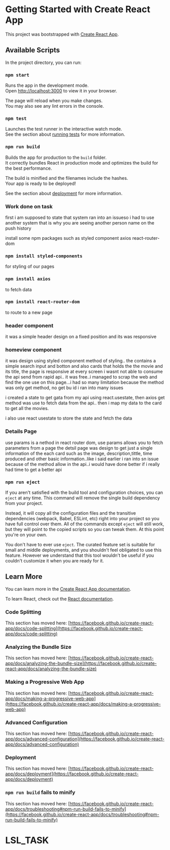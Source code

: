 # Getting Started with Create React App

This project was bootstrapped with [Create React App](https://github.com/facebook/create-react-app).

## Available Scripts

In the project directory, you can run:

### `npm start`

Runs the app in the development mode.\
Open [http://localhost:3000](http://localhost:3000) to view it in your browser.

The page will reload when you make changes.\
You may also see any lint errors in the console.

### `npm test`

Launches the test runner in the interactive watch mode.\
See the section about [running tests](https://facebook.github.io/create-react-app/docs/running-tests) for more information.

### `npm run build`

Builds the app for production to the `build` folder.\
It correctly bundles React in production mode and optimizes the build for the best performance.

The build is minified and the filenames include the hashes.\
Your app is ready to be deployed!

See the section about [deployment](https://facebook.github.io/create-react-app/docs/deployment) for more information.



### Work done on task
first i am supposed to state that system ran into an issueso i had to use another system that is why you are seeing another person name on  the push history

install some npm packages such as styled component axios react-router-dom
### `npm install styled-components`
for styling of our pages

### `npm install axios`
to fetch data

### `npm install react-router-dom`
to route to a new page

### header component 
it was a simple header design on a fixed position and its was responsive

### homeview component
it was design using styled component method of styling.. the contains a simple search input and botton and also cards that holds the the movie and its title, the page is  responsive at every screen
i wasnt not able to consume the api send from rapid api.. it was free..i managed to scrap the web and find the one use on this page...i had so many limitation because the method was only get method, no get bu id i ran into many issues

i created a state to get gata from my api using react.usestate, then axios get method was use to fetch data from the  api.. then i map my data to the card to get all the movies.

i also use react usestate to store the state and fetch the data

### Details Page
use params is a nethod in react router dom, use params allows you to fetch  parameters from a page
the detsil page was design to get just a single information of the each card such as the image, description,tittle, time produced and other basic information..like i said earlier i ran into sn issue because of the method allow in the api..i would have done better if i really had time to get a better api

### `npm run eject`


If you aren't satisfied with the build tool and configuration choices, you can `eject` at any time. This command will 
remove the single build dependency from your project.

Instead, it will copy all the configuration files and the transitive dependencies (webpack, Babel, ESLint, etc) right into your project so you have full control over them. All of the commands except `eject` will still work, but they will point to the copied scripts so you can tweak them. At this point you're on your own.

You don't have to ever use `eject`. The curated feature set is suitable for small and middle deployments, and you shouldn't feel obligated to use this feature. However we understand that this tool wouldn't be useful if you couldn't customize it when you are ready for it.

## Learn More

You can learn more in the [Create React App documentation](https://facebook.github.io/create-react-app/docs/getting-started).

To learn React, check out the [React documentation](https://reactjs.org/).

### Code Splitting

This section has moved here: [https://facebook.github.io/create-react-app/docs/code-splitting](https://facebook.github.io/create-react-app/docs/code-splitting)

### Analyzing the Bundle Size

This section has moved here: [https://facebook.github.io/create-react-app/docs/analyzing-the-bundle-size](https://facebook.github.io/create-react-app/docs/analyzing-the-bundle-size)

### Making a Progressive Web App

This section has moved here: [https://facebook.github.io/create-react-app/docs/making-a-progressive-web-app](https://facebook.github.io/create-react-app/docs/making-a-progressive-web-app)

### Advanced Configuration

This section has moved here: [https://facebook.github.io/create-react-app/docs/advanced-configuration](https://facebook.github.io/create-react-app/docs/advanced-configuration)

### Deployment

This section has moved here: [https://facebook.github.io/create-react-app/docs/deployment](https://facebook.github.io/create-react-app/docs/deployment)

### `npm run build` fails to minify

This section has moved here: [https://facebook.github.io/create-react-app/docs/troubleshooting#npm-run-build-fails-to-minify](https://facebook.github.io/create-react-app/docs/troubleshooting#npm-run-build-fails-to-minify)
# LSL_TASK
